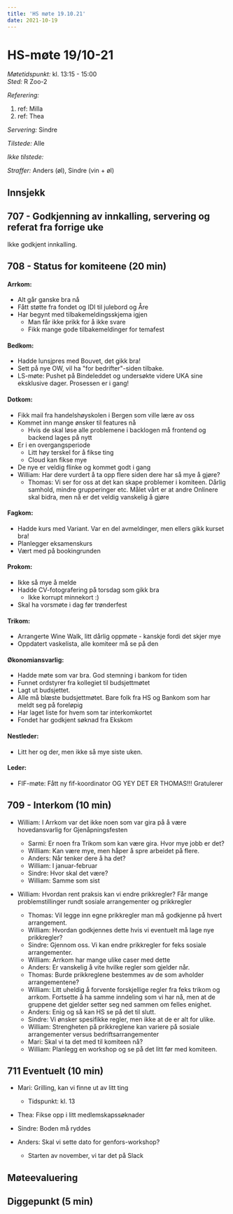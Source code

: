 ```yaml
---
title: 'HS møte 19.10.21'
date: 2021-10-19
---
```


# HS-møte 19/10-21

*Møtetidspunkt:* kl. 13:15 - 15:00  
*Sted:* R Zoo-2  

*Referering:*  
  1. ref: Milla   
  2. ref: Thea 

*Servering:* Sindre  

*Tilstede:*  Alle

*Ikke tilstede:*  

*Straffer:*  Anders (øl), Sindre (vin + øl)

## Innsjekk  


## 707 - Godkjenning av innkalling, servering og referat fra forrige uke  

Ikke godkjent innkalling.

## 708 - Status for komiteene (20 min)  

#### Arrkom:  

- Alt går ganske bra nå
- Fått støtte fra fondet og IDI til julebord og Åre
- Har begynt med tilbakemeldingsskjema igjen
    - Man får ikke prikk for å ikke svare
    - Fikk mange gode tilbakemeldinger for temafest


#### Bedkom:  

- Hadde lunsjpres med Bouvet, det gikk bra!
- Sett på nye OW, vil ha "for bedrifter"-siden tilbake. 
- LS-møte: Pushet på Bindeleddet og undersøkte videre UKA sine eksklusive dager. Prosessen er i gang!

#### Dotkom:  

- Fikk mail fra handelshøyskolen i Bergen som ville lære av oss
- Kommet inn mange ønsker til features nå 
    - Hvis de skal løse alle problemene i backlogen må frontend og backend lages på nytt
- Er i en overgangsperiode
    - Litt høy terskel for å fikse ting
    - Cloud kan fikse mye
- De nye er veldig flinke og kommet godt i gang
- William: Har dere vurdert å ta opp flere siden dere har så mye å gjøre?
    - Thomas: Vi ser for oss at det kan skape problemer i komiteen. Dårlig samhold, mindre grupperinger etc. Målet vårt er at andre Onlinere skal bidra, men nå er det veldig vanskelig å gjøre

#### Fagkom:  

- Hadde kurs med Variant. Var en del avmeldinger, men ellers gikk kurset bra!
- Planlegger eksamenskurs
- Vært med på bookingrunden  

#### Prokom:  

- Ikke så mye å melde
- Hadde CV-fotografering på torsdag som gikk bra
    - Ikke korrupt minnekort :)
- Skal ha vorsmøte i dag før trønderfest


#### Trikom:  

- Arrangerte Wine Walk, litt dårlig oppmøte - kanskje fordi det skjer mye
- Oppdatert vaskelista, alle komiteer må se på den

#### Økonomiansvarlig:  

- Hadde møte som var bra. God stemning i bankom for tiden
- Funnet ordstyrer fra kollegiet til budsjettmøtet
- Lagt ut budsjettet.
- Alle må blæste budsjettmøtet. Bare folk fra HS og Bankom som har meldt seg på foreløpig
- Har laget liste for hvem som tar interkomkortet
- Fondet har godkjent søknad fra Ekskom

#### Nestleder:  

- Litt her og der, men ikke så mye siste uken. 

#### Leder:  

- FIF-møte: Fått ny fif-koordinator OG YEY DET ER THOMAS!!! Gratulerer 

## 709 - Interkom (10 min)  

- William: I Arrkom var det ikke noen som var gira på å være hovedansvarlig for Gjenåpningsfesten
    - Sarmi: Er noen fra Trikom som kan være gira. Hvor mye jobb er det?
    - William: Kan være mye, men håper å spre arbeidet på flere.
    - Anders: Når tenker dere å ha det?
    - William: I januar-februar
    - Sindre: Hvor skal det være?
    - William: Samme som sist


- William: Hvordan rent praksis kan vi endre prikkregler? Får mange problemstillinger rundt sosiale arrangementer og prikkregler
    - Thomas: Vil legge inn egne prikkregler man må godkjenne på hvert arrangement.
    - William: Hvordan godkjennes dette hvis vi eventuelt må lage nye prikkregler?
    - Sindre: Gjennom oss. Vi kan endre prikkregler for feks sosiale arrangementer.
    - William: Arrkom har mange ulike caser med dette
    - Anders: Er vanskelig å vite hvilke regler som gjelder når. 
    - Thomas: Burde prikkreglene bestemmes av de som avholder arrangementene?
    - William: Litt uheldig å forvente forskjellige regler fra feks trikom og arrkom. Fortsette å ha samme inndeling som vi har nå, men at de gruppene det gjelder setter seg ned sammen om felles enighet.
    - Anders: Enig og så kan HS se på det til slutt.
    - Sindre: Vi ønsker spesifikke regler, men ikke at de er alt for ulike. 
    - William: Strengheten på prikkreglene kan variere på sosiale arrangementer versus bedriftsarrangementer
    - Mari: Skal vi ta det med til komiteen nå?
    - William: Planlegg en workshop og se på det litt før med komiteen. 


## 711 Eventuelt (10 min)  

- Mari: Grilling, kan vi finne ut av litt ting
    - Tidspunkt: kl. 13

- Thea: Fikse opp i litt medlemskapssøknader

- Sindre: Boden må ryddes

- Anders: Skal vi sette dato for genfors-workshop?
    - Starten av november, vi tar det på Slack


## Møteevaluering  


## Diggepunkt (5 min)
